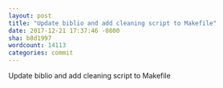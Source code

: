 ```yaml
---
layout: post
title: "Update biblio and add cleaning script to Makefile"
date: 2017-12-21 17:37:46 -0800
sha: b8d1997
wordcount: 14113
categories: commit
---
```

Update biblio and add cleaning script to Makefile
